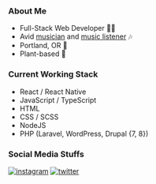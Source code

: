 ### About Me
- Full-Stack Web Developer 👨‍💻 
- Avid [musician](https://maestus.bandcamp.com) and [music listener](https://open.spotify.com/user/parkhum123?si=MxGhA8BPTNmZOVUiHxGgEQ) 🎶 
- Portland, OR 🌲 
- Plant-based 🌱 

### Current Working Stack
- React / React Native
- JavaScript / TypeScript
- HTML
- CSS / SCSS
- NodeJS
- PHP (Laravel, WordPress, Drupal {7, 8})

### Social Media Stuffs

[![instagram](https://img.shields.io/badge/Instagram-000000?style=for-the-badge&logo=Instagram&logoColor=#E4405F)](https://instagram.com/stephenparkhum) [![twitter](https://img.shields.io/badge/Twitter-000000?style=for-the-badge&logo=Twitter&logoColor=#1DA1F2)](https://twiter.com/tittlemanscrest)

